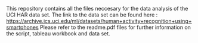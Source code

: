 This repository contains all the files neccesary for the data analysis of the UCI HAR data set. 
The link to the data set can be found here : https://archive.ics.uci.edu/ml/datasets/human+activity+recognition+using+smartphones
Please refer to the readme.pdf files for further information on the script, tableau workbook and data set.

